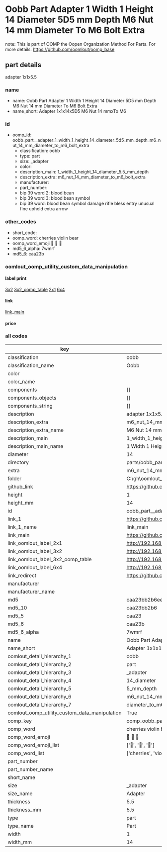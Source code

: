 # Oobb Part  Adapter 1 Width 1 Height 14 Diameter 5D5 mm Depth M6 Nut 14 mm Diameter To M6 Bolt Extra  

note: This is part of OOMP the Oopen Organization Method For Parts. For more details: https://github.com/oomlout/oomp_base

##  part details
  



 adapter 1x1x5.5



### name
* name: Oobb Part  Adapter 1 Width 1 Height 14 Diameter 5D5 mm Depth M6 Nut 14 mm Diameter To M6 Bolt Extra
* name_short: Adapter 1x1x14x5D5 M6 Nut 14 mmxTo M6
### id
* oomp_id: oobb_part__adapter_1_width_1_height_14_diameter_5d5_mm_depth_m6_nut_14_mm_diameter_to_m6_bolt_extra
  * classification: oobb
  * type: part
  * size: _adapter
  * color: 
  * description_main: 1_width_1_height_14_diameter_5.5_mm_depth
  * description_extra: m6_nut_14_mm_diameter_to_m6_bolt_extra
  * manufacturer: 
  * part_number: 
  * bip 39 word 2: blood bean
  * bip 39 word 3: blood bean symbol
  * bip 39 word: blood bean symbol damage rifle bless entry unusual fine uphold extra arrow

### other_codes
* short_code: 
* oomp_word: cherries violin bear
* oomp_word_emoji :cherries: :violin: :bear:
* md5_6_alpha: 7wmrf
* md5_6: caa23b






### oomlout_oomp_utility_custom_data_manipulation
#### label print
[3x2](http://192.168.1.245:1112/?label=oomp%207wmrf)
[3x2_oomp_table](http://192.168.1.108:1112/?label=oomp%207wmrf)
[2x1](http://192.168.1.242:1112/?label=oomp%207wmrf)
[6x4](http://192.168.1.55:1112/?label=oomp%207wmrf)    

#### link

[link_main](https://github.com/oomlout/oomlout_oobb_version_4_generated_parts/tree/main/navigation_oomp/oobb/part/_adapter/1_width_1_height_14_diameter_5.5_mm_depth/m6_nut_14_mm_diameter_to_m6_bolt_extra/part)                              

#### price







### all codes 
| key | value |  
| --- | --- |  
| classification | oobb |  
| classification_name | Oobb |  
| color |  |  
| color_name |  |  
| components | [] |  
| components_objects | [] |  
| components_string | [] |  
| description |  adapter 1x1x5.5 |  
| description_extra | m6_nut_14_mm_diameter_to_m6_bolt_extra |  
| description_extra_name | M6 Nut 14 mm Diameter To M6 Bolt Extra |  
| description_main | 1_width_1_height_14_diameter_5.5_mm_depth |  
| description_main_name | 1 Width 1 Height 14 Diameter 5.5 mm Depth |  
| diameter | 14 |  
| directory | parts/oobb_part__adapter_1_width_1_height_14_diameter_5d5_mm_depth_m6_nut_14_mm_diameter_to_m6_bolt_extra |  
| extra | m6_nut_14_mm_diameter_to_m6_bolt |  
| folder | C:\gh\oomlout_oobb_version_4_generated_parts\parts\oobb_part__adapter_1_width_1_height_14_diameter_5d5_mm_depth_m6_nut_14_mm_diameter_to_m6_bolt_extra |  
| github_link | https://github.com/oomlout/oomlout_oomp_part_src/tree/main/parts/oobb_part__adapter_1_width_1_height_14_diameter_5d5_mm_depth_m6_nut_14_mm_diameter_to_m6_bolt_extra |  
| height | 1 |  
| height_mm | 14 |  
| id | oobb_part__adapter_1_width_1_height_14_diameter_5d5_mm_depth_m6_nut_14_mm_diameter_to_m6_bolt_extra |  
| link_1 | https://github.com/oomlout/oomlout_oobb_version_4_generated_parts/tree/main/navigation_oomp/oobb/part/_adapter/1_width_1_height_14_diameter_5.5_mm_depth/m6_nut_14_mm_diameter_to_m6_bolt_extra/part |  
| link_1_name | link_main |  
| link_main | https://github.com/oomlout/oomlout_oobb_version_4_generated_parts/tree/main/navigation_oomp/oobb/part/_adapter/1_width_1_height_14_diameter_5.5_mm_depth/m6_nut_14_mm_diameter_to_m6_bolt_extra/part |  
| link_oomlout_label_2x1 | http://192.168.1.242:1112/?label=oomp%207wmrf |  
| link_oomlout_label_3x2 | http://192.168.1.245:1112/?label=oomp%207wmrf |  
| link_oomlout_label_3x2_oomp_table | http://192.168.1.108:1112/?label=oomp%207wmrf |  
| link_oomlout_label_6x4 | http://192.168.1.55:1112/?label=oomp%207wmrf |  
| link_redirect | https://github.com/oomlout/oomlout_oobb_version_4_generated_parts/tree/main/parts/oobb__adapter_01_01_14_5d5_ex_m6_nut_14_mm_diameter_to_m6_bolt |  
| manufacturer |  |  
| manufacturer_name |  |  
| md5 | caa23bb2b6ee49745edcd371b8c4e0bf |  
| md5_10 | caa23bb2b6 |  
| md5_5 | caa23 |  
| md5_6 | caa23b |  
| md5_6_alpha | 7wmrf |  
| name | Oobb Part  Adapter 1 Width 1 Height 14 Diameter 5D5 mm Depth M6 Nut 14 mm Diameter To M6 Bolt Extra |  
| name_short | Adapter 1x1x14x5D5 M6 Nut 14 mmxTo M6 |  
| oomlout_detail_hierarchy_1 | oobb |  
| oomlout_detail_hierarchy_2 | part |  
| oomlout_detail_hierarchy_3 | _adapter |  
| oomlout_detail_hierarchy_4 | 14_diameter |  
| oomlout_detail_hierarchy_5 | 5_mm_depth |  
| oomlout_detail_hierarchy_6 | m6_nut_14_mm |  
| oomlout_detail_hierarchy_7 | diameter_to_m6_bolt_extra |  
| oomlout_oomp_utility_custom_data_manipulation | True |  
| oomp_key | oomp_oobb_part__adapter_1_width_1_height_14_diameter_5d5_mm_depth_m6_nut_14_mm_diameter_to_m6_bolt_extra |  
| oomp_word | cherries violin bear |  
| oomp_word_emoji | :cherries: :violin: :bear: |  
| oomp_word_emoji_list | [':cherries:', ':violin:', ':bear:'] |  
| oomp_word_list | ['cherries', 'violin', 'bear'] |  
| part_number |  |  
| part_number_name |  |  
| short_name |  |  
| size | _adapter |  
| size_name |  Adapter |  
| thickness | 5.5 |  
| thickness_mm | 5.5 |  
| type | part |  
| type_name | Part |  
| width | 1 |  
| width_mm | 14 |  
